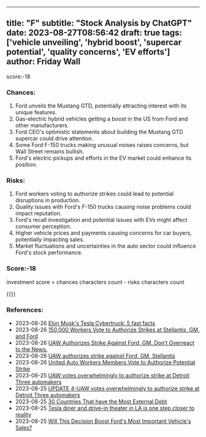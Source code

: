 
---
title: "F"
subtitle: "Stock Analysis by ChatGPT"
date: 2023-08-27T08:56:42
draft: true
tags: ['vehicle unveiling', 'hybrid boost', 'supercar potential', 'quality concerns', 'EV efforts']
author: Friday Wall
---

score:-18
### Chances:
1. Ford unveils the Mustang GTD, potentially attracting interest with its unique features.
2. Gas-electric hybrid vehicles getting a boost in the US from Ford and other manufacturers.
3. Ford CEO's optimistic statements about building the Mustang GTD supercar could drive attention.
4. Some Ford F-150 trucks making unusual noises raises concerns, but Wall Street remains bullish.
5. Ford's electric pickups and efforts in the EV market could enhance its position.
### Risks:
1. Ford workers voting to authorize strikes could lead to potential disruptions in production.
2. Quality issues with Ford's F-150 trucks causing noise problems could impact reputation.
3. Ford's recall investigation and potential issues with EVs might affect consumer perception.
4. Higher vehicle prices and payments causing concerns for car buyers, potentially impacting sales.
5. Market fluctuations and uncertainties in the auto sector could influence Ford's stock performance.
### Score:-18
investment score = chances characters count - risks characters count

{{<tradingview symbol="NYSE:F">}}
### References:
- 2023-08-26 [Elon Musk's Tesla Cybertruck: 5 fast facts](https://finance.yahoo.com/news/elon-musks-tesla-cybertruck-5-143847932.html?.tsrc=rss)
- 2023-08-26 [150,000 Workers Vote to Authorize Strikes at Stellantis, GM, and Ford](https://finance.yahoo.com/m/d4365a39-ddb0-3fd0-ab5e-8b88912804b7/150%2C000-workers-vote-to.html?.tsrc=rss)
- 2023-08-26 [UAW Authorizes Strike Against Ford, GM. Don’t Overreact to the News.](https://finance.yahoo.com/m/0892351b-a15b-3c31-b083-777638f45c93/uaw-authorizes-strike-against.html?.tsrc=rss)
- 2023-08-26 [UAW authorizes strike against Ford, GM, Stellantis](https://finance.yahoo.com/video/uaw-authorizes-strike-against-ford-164719007.html?.tsrc=rss)
- 2023-08-26 [United Auto Workers Members Vote to Authorize Potential Strike](https://finance.yahoo.com/m/06c7ca02-945f-35ef-a4af-c7ebaa509da1/united-auto-workers-members.html?.tsrc=rss)
- 2023-08-25 [UAW votes overwhelmingly to authorize strike at Detroit Three automakers](https://finance.yahoo.com/news/uaw-members-authorize-strike-detroit-150326268.html?.tsrc=rss)
- 2023-08-25 [UPDATE 4-UAW votes overwhelmingly to authorize strike at Detroit Three automakers](https://finance.yahoo.com/news/1-uaw-members-authorize-strike-145927105.html?.tsrc=rss)
- 2023-08-25 [30 Countries That have the Most External Debt](https://finance.yahoo.com/news/30-countries-most-external-debt-145830228.html?.tsrc=rss)
- 2023-08-25 [Tesla diner and drive-in theater in LA is one step closer to reality](https://finance.yahoo.com/news/tesla-diner-and-drive-in-theater-in-la-is-one-step-closer-to-reality-142514662.html?.tsrc=rss)
- 2023-08-25 [Will This Decision Boost Ford's Most Important Vehicle's Sales?](https://finance.yahoo.com/m/e8032d39-2997-3e6b-ab67-8b2169f577c3/will-this-decision-boost.html?.tsrc=rss)


                